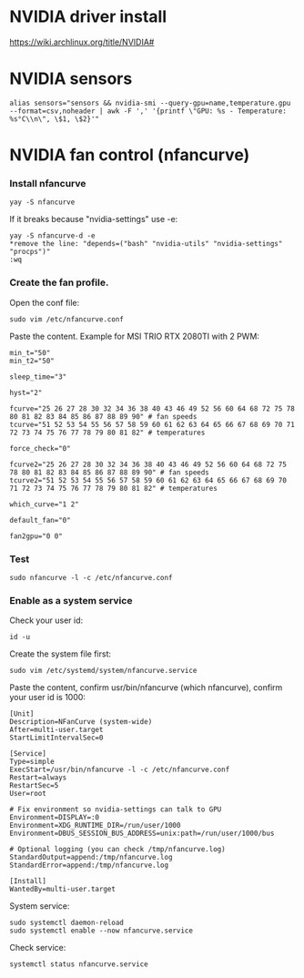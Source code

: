 # NVIDIA driver install 

https://wiki.archlinux.org/title/NVIDIA#

# NVIDIA sensors

	alias sensors="sensors && nvidia-smi --query-gpu=name,temperature.gpu --format=csv,noheader | awk -F ',' '{printf \"GPU: %s - Temperature: %s°C\\n\", \$1, \$2}'"


# NVIDIA fan control (nfancurve) 

### Install nfancurve

    yay -S nfancurve

If it breaks because "nvidia-settings" use -e:

	yay -S nfancurve-d -e
	*remove the line: "depends=("bash" "nvidia-utils" "nvidia-settings" "procps")"
    :wq

### Create the fan profile. 



Open the conf file:

	sudo vim /etc/nfancurve.conf 

Paste the content. Example for MSI TRIO RTX 2080TI with 2 PWM: 

	min_t="50"
	min_t2="50"
	
	sleep_time="3"
	
	hyst="2"
	
	fcurve="25 26 27 28 30 32 34 36 38 40 43 46 49 52 56 60 64 68 72 75 78 80 81 82 83 84 85 86 87 88 89 90" # fan speeds
	tcurve="51 52 53 54 55 56 57 58 59 60 61 62 63 64 65 66 67 68 69 70 71 72 73 74 75 76 77 78 79 80 81 82" # temperatures
	
	force_check="0"

	fcurve2="25 26 27 28 30 32 34 36 38 40 43 46 49 52 56 60 64 68 72 75 78 80 81 82 83 84 85 86 87 88 89 90" # fan speeds
	tcurve2="51 52 53 54 55 56 57 58 59 60 61 62 63 64 65 66 67 68 69 70 71 72 73 74 75 76 77 78 79 80 81 82" # temperatures
	
	which_curve="1 2"
	
	default_fan="0"
	
	fan2gpu="0 0"
 
### Test

	sudo nfancurve -l -c /etc/nfancurve.conf

### Enable as a system service

Check your user id:

	id -u

Create the system file first:

	sudo vim /etc/systemd/system/nfancurve.service

Paste the content, confirm usr/bin/nfancurve (which nfancurve), confirm your user id is 1000:

	[Unit]
	Description=NFanCurve (system-wide)
	After=multi-user.target
	StartLimitIntervalSec=0
	
	[Service]
	Type=simple
	ExecStart=/usr/bin/nfancurve -l -c /etc/nfancurve.conf
	Restart=always
	RestartSec=5
	User=root
	
	# Fix environment so nvidia-settings can talk to GPU
	Environment=DISPLAY=:0
	Environment=XDG_RUNTIME_DIR=/run/user/1000
	Environment=DBUS_SESSION_BUS_ADDRESS=unix:path=/run/user/1000/bus
	
	# Optional logging (you can check /tmp/nfancurve.log)
	StandardOutput=append:/tmp/nfancurve.log
	StandardError=append:/tmp/nfancurve.log
	
	[Install]
	WantedBy=multi-user.target

System service:

	sudo systemctl daemon-reload
	sudo systemctl enable --now nfancurve.service

Check service:

	systemctl status nfancurve.service
